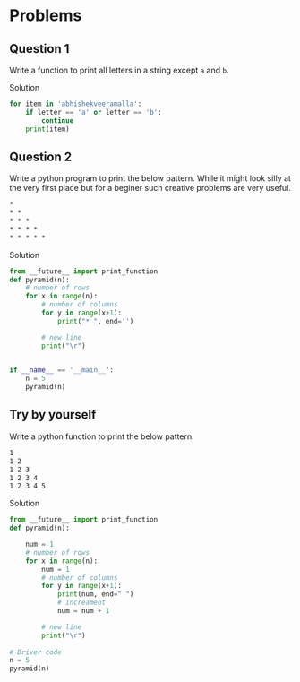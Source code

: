 # Problems

## Question 1

Write a function to print all letters in a string except `a` and `b`.

Solution

```python
for item in 'abhishekveeramalla':
    if letter == 'a' or letter == 'b':
        continue
    print(item)
```

## Question 2

Write a python program to print the below pattern. While it might look silly at the very first place but for a beginer such creative problems are very useful.

```txt
* 
* * 
* * * 
* * * * 
* * * * * 
```

Solution

```python
from __future__ import print_function
def pyramid(n):
    # number of rows
    for x in range(n):
        # number of columns
        for y in range(x+1):
            print("* ", end='')

        # new line
        print("\r")
 

if __name__ == '__main__':
    n = 5
    pyramid(n)
```

## Try by yourself

Write a python function to print the below pattern.

```txt
1 
1 2 
1 2 3 
1 2 3 4 
1 2 3 4 5 
```

Solution

```python
from __future__ import print_function
def pyramid(n):

    num = 1
    # number of rows
    for x in range(n):
        num = 1
        # number of columns
        for y in range(x+1):
            print(num, end=" ")
            # increament
            num = num + 1

        # new line
        print("\r")
 
# Driver code
n = 5
pyramid(n)
```
